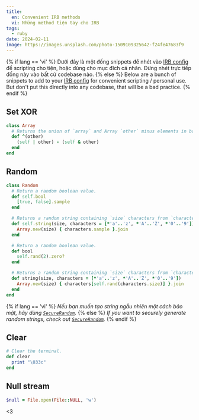 ```yaml
---
title:
  en: Convenient IRB methods
  vi: Những method tiện tay cho IRB
tags:
  - ruby
date: 2024-02-11
image: https://images.unsplash.com/photo-1509109325642-f24fe47683f9
---
```


{% if lang == 'vi' %}
  Dưới đây là một đống snippets để nhét vào [IRB config](https://docs.ruby-lang.org/en/master/IRB.html#module-IRB-label-Configuration+File) để scripting cho tiện, hoặc dùng cho mục đích cá nhân. Đừng nhét trực tiếp đống này vào bất cứ codebase nào.
{% else %}
  Below are a bunch of snippets to add to your [IRB config](https://docs.ruby-lang.org/en/master/IRB.html#module-IRB-label-Configuration+File) for convenient scripting / personal use. But don't put this directly into any codebase, that will be a bad practice.
{% endif %}

## Set XOR

```rb
class Array
  # Returns the union of `array` and Array `other` minus elements in both.
  def ^(other)
    (self | other) - (self & other)
  end
end
```
## Random

```rb
class Random
  # Return a random boolean value.
  def self.bool
    [true, false].sample
  end

  # Returns a random string containing `size` characters from `characters`.
  def self.string(size, characters = [*'a'..'z', *'A'..'Z', *'0'..'9'])
    Array.new(size) { characters.sample }.join
  end

  # Return a random boolean value.
  def bool
    self.rand(2).zero?
  end

  # Returns a random string containing `size` characters from `characters`.
  def string(size, characters = [*'a'..'z', *'A'..'Z', *'0'..'9'])
    Array.new(size) { characters[self.rand(characters.size)] }.join
  end
end
```

{% if lang == 'vi' %}
  _Nếu bạn muốn tạo string ngẫu nhiên một cách bảo mật, hãy dùng [`SecureRandom`](https://rubyapi.org/o/securerandom)._
{% else %}
  _If you want to securely generate random strings, check out [`SecureRandom`](https://rubyapi.org/o/securerandom)._
{% endif %}

## Clear

```rb
# Clear the terminal.
def clear
  print "\033c"
end
```

## Null stream

```rb
$null = File.open(File::NULL, 'w')
```

&lt;3
